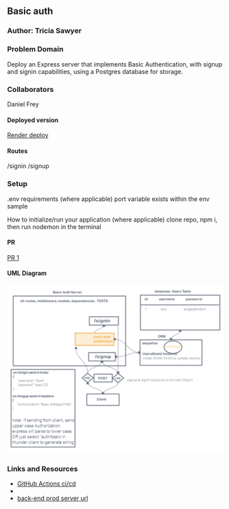 ## Basic auth

### Author: Tricia Sawyer

### Problem Domain

Deploy an Express server that implements Basic Authentication, with signup and signin capabilities, using a Postgres database for storage.

### Collaborators

Daniel Frey

#### Deployed version

[Render deploy](https://basic-auth-prod.onrender.com)

#### Routes

/signin
/signup

### Setup

.env requirements (where applicable)
port variable exists within the env sample

How to initialize/run your application (where applicable)
clone repo, npm i, then run nodemon in the terminal

#### PR

[PR 1](dev)

#### UML Diagram

![UML](./assets/Lab6-UML.png)

### Links and Resources

- [GitHub Actions ci/cd](https://github.com/triciasawyer/basic-auth/actions)
- 
- [back-end prod server url](https://basic-auth-prod.onrender.com)
